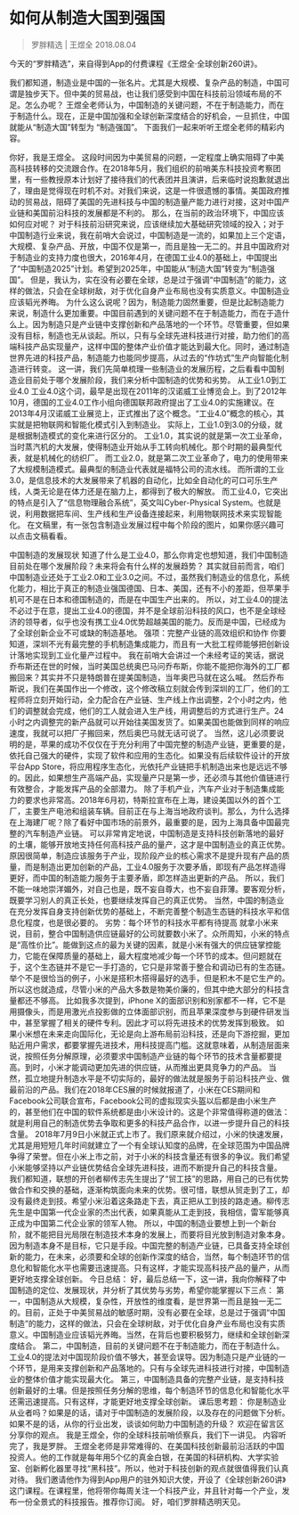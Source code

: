 # 如何从制造大国到强国

> 罗胖精选 | 王煜全 2018.08.04

今天的“罗胖精选”，来自得到App的付费课程《王煜全·全球创新260讲》。

我们都知道，制造业是中国的一张名片。尤其是大规模、复杂产品的制造，中国可谓是独步天下。但中美的贸易战，也让我们感受到中国在科技前沿领域布局的不足。怎么办呢？
王煜全老师认为，中国制造的关键问题，不在于制造能力，而在于制造什么。现在，正是中国加强和全球创新深度结合的好机会，一旦抓住，中国就能从“制造大国”转型为 “制造强国”。
下面我们一起来听听王煜全老师的精彩内容。

你好，我是王煜全。
这段时间因为中美贸易的问题，一定程度上确实阻碍了中美高科技转移的交流跟合作。在2018年5月，我们组织的前哨美东科技投资考察团里，有一些教授原本计划好了接待我们的代表团并且演讲，后来临时说抱歉就退出了，理由是觉得现在时机不对。对我们来说，这是一件很遗憾的事情。美国政府推动的贸易战，阻碍了美国的先进科技与中国的制造量产能力进行对接，这对中国产业链和美国前沿科技的发展都是不利的。
那么，在当前的政治环境下，中国应该如何应对呢？
对于科技前沿研究来说，应该继续加大基础研究领域的投入；对于中国制造行业来说，我在前哨大会说过，中国制造是一流的，如果加上三个定语，大规模、复杂产品、开放，中国不仅是第一，而且是独一无二的。并且中国政府对于制造业的支持力度也很大，2016年4月，在德国工业4.0的基础上，中国提出了“中国制造2025”计划。希望到2025年，中国能从“制造大国”转变为“制造强国”。
但是，我认为，实在没有必要在全球，总是过于强调“中国制造”的能力，这样的做法，只会在全球树敌，对于优化自身产业布局也没有实质意义。中国制造业应该韬光养晦。
为什么这么说呢？因为，制造能力固然重要，但是比起制造能力来说，制造什么更加重要。中国目前遇到的关键问题不在于制造能力，而在于造什么上。因为制造只是产业链中支撑创新和产品落地的一个环节。尽管重要，但如果没有目标，制造也无从谈起。所以，只有与全球先进科技进行对接，助力他们的高端科技产品实现量产，这样中国的整体产业价值才能达到最大化。同时，通过制造世界先进的科技产品，制造能力也能同步提高，从过去的“作坊式”生产向智能化制造进行转变。
这一讲，我们先简单梳理一些制造业的发展历程，之后看看中国制造业目前处于哪个发展阶段，我们来分析中国制造的优势和劣势。
从工业1.0到工业4.0
工业4.0这个词，最早是出现在2011年的汉诺威工业博览会上。到了2012年10月，德国的工业4.0工作小组向德国联邦政府提出了工业4.0的实施建议。在2013年4月汉诺威工业展览上，正式推出了这个概念。“工业4.0”概念的核心，其实就是把物联网和智能化模式引入到制造业。
实际上，工业1.0到3.0的分级，就是根据制造模式的变化来进行区分的。
工业1.0，其实说的就是第一次工业革命，当时蒸汽机的大发展，使得制造业开始从手工转向机械化。那个时期的最典型代表，就是机械化的纺织厂。
而工业2.0，就是第二次工业革命了，电力的使用带来了大规模制造模式。最典型的制造业代表就是福特公司的流水线。
而所谓的工业3.0，是信息技术的大发展带来了机器的自动化，比如全自动化的可口可乐生产线，人类无论是在体力还是在脑力上，都得到了极大的解放。
而工业4.0，它突出的特点是引入了“信息物理融合系统”，英文叫Cyber-Physical System。也就是说，利用数据把车间、生产线和生产设备连接起来，利用物联网技术来实现智能化。
在文稿里，有一张包含制造业发展过程中每个阶段的图片，如果你感兴趣可以点击文稿看看。

中国制造的发展现状
知道了什么是工业4.0，那么你肯定也想知道，我们中国制造目前处在哪个发展阶段？未来将会有什么样的发展趋势？
其实就目前而言，咱们中国制造业还处于工业2.0和工业3.0之间。不过，虽然我们制造业的信息化，系统化能力，相比于真正的制造业强国德国、日本、美国，还有不小的差距，但苹果手机可不是在日本和德国制造的，而是在中国生产出来的。
所以，对工业4.0的提法不必过于在意，提出工业4.0的德国，并不是全球前沿科技的风口，也不是全球经济的领导者，似乎也没有携工业4.0优势超越美国的能力。反而是中国，已经成为了全球创新企业不可或缺的制造基地。
强项：完整产业链的高效组织和协作
你要知道，深圳不光有最完整的手机制造集成能力，而且有一大批工程师能够把创新设计落地实现到工业化量产过程中。
我在前哨大会讲过一个未经考证的笑话，据说乔布斯还在世的时候，当时美国总统奥巴马问乔布斯，你能不能把你海外的工厂都搬回来？其实并不只是特朗普在提美国制造，当年奥巴马就在这么喊。
然后乔布斯说，我们在美国作出一个修改，这个修改稿立刻就会传到深圳的工厂，他们的工程师将立刻开始行动，全力配合在产业链、生产线上作出调整，2个小时之内，他们的调整就会完成，他们的工人就会进入生产线，用调整后的方式进行生产。24小时之内调整完的新产品就可以开始往美国发货了。如果美国也能做到同样的响应速度，我就可以把厂子搬回来，然后奥巴马就无话可说了。
当然，这儿必须要说明的是，苹果的成功不仅仅在于充分利用了中国完整的制造产业链，更重要的是，依托自己强大的硬件，实现了软件和应用的生态化。如果没有后续软件设计的开放平台App Store，将应用程序生态化，光依托产业链把手机制造出来也是远远不够的。因此，如果想生产高端产品，实现量产只是第一步，还必须与其他价值链进行有效整合，才能发挥产品的全部潜力。
除了手机产业，汽车产业对于制造集成能力的要求也非常高。2018年6月初，特斯拉宣布在上海，建设美国以外的首个工厂，主要生产电池和组装车辆。目前正在与上海当地政府谈判。那么，为什么选择在上海建厂呢？除了看好中国市场的前景外，最重要的是，因为上海具备中国最完整的汽车制造产业链。
可以非常肯定地说，中国制造是支持科技创新落地的最好的土壤，能够开放地支持任何高科技产品的量产，这才是中国制造业的真正优势。
原因很简单，制造应该服务于产业，现阶段产业的核心需求不是提升现有产品的质量，而是制造出更加创新的产品，工业4.0服务于次要矛盾，即现有产品怎样造得更好，而中国的制造能力服务于主要矛盾，即怎样造出更新的产品。
所以，我们不能一味地崇洋媚外，对自己也是，既不妄自尊大，也不妄自菲薄。要客观分析，既要学习别人的真正长处，也要继续发挥自己的真正优势。
当然，中国的制造业在充分发挥自身支持创新优势的基础上，不断完善整个制造生态链的科技水平和信息化程度，也是很必要的。
劣势：每个环节的科技水平都有待提高
就拿小米来说，目前，整合中国制造供应链最好的公司就要数小米了。众所周知，小米的特点是“高性价比”。能做到这点的最为关键的因素，就是小米有强大的供应链掌控能力，它能在保障质量的基础上，最大程度地减少每一个环节的成本。但问题就在于，这个生态链并不是它一手打造的，它只是非常善于整合和调动已有的生态链。举个不是很恰当的例子，小米是搭积木搭得最好的选手，但是积木不是它生产的。
所以这也就造成，尽管小米的产品大多数是物美价廉的，但其中绝大部分的科技含量都还不够高。
比如我多次提到，iPhone X的面部识别和别家都不一样，它不是用摄像头，而是用激光点投影做的立体面部识别，而且苹果深度参与到硬件研发当中，甚至掌握了相关的硬件专利。因此才可以将先进技术的优势发挥到极致。
如果小米想在未来走向国际化，无论是向上游布局前沿科技，还是向下游挖掘，更加贴近用户需求，都要掌握先进技术，用科技提高门槛。这就意味着，从制造层面来说，按照任务分解原理，必须要求中国制造产业链的每个环节的技术含量都要提高。到时，小米才能调动更加先进的供应链，从而推出更具竞争力的产品。
当然，孤立地提升制造水平是不切实际的，最好的做法就是服务于前沿科技产业、做最前沿的产品。我们在2018年CES展的时候就报道了，小米在CES期间和Facebook公司联合宣布，Facebook公司的虚拟现实头盔以后都是由小米生产的，甚至他们在中国的软件系统都是由小米设计的。这是个非常值得称道的做法：就是利用自己的制造优势去争取和更多的科技产品合作，以进一步提升自己的科技含量。
2018年7月9日小米就正式上市了。我们原来就介绍过，小米的快速发展，尤其是用短短几年时间就建立了一个有全球认知度的品牌，在全球范围为中国品牌争得了荣誉。但在小米上市之前，对于小米的科技含量还有很多的争议。我们希望小米能够坚持以产业链优势结合全球先进科技，进而不断提升自己的科技含量。
我们都知道，联想的开创者柳传志先生提出了“贸工技”的思路，用自己的已有优势做合作和交换的基础，逐渐构筑面向未来的优势。很可惜，联想从贸走到了工，却没有最终走到技。希望小米沿着这条路走下去，真正把从工到技的路走通。柳传志先生是中国第一代企业家的杰出代表，如果真能从工走到技，我相信，雷军能够真正成为中国第二代企业家的领军人物。
所以，中国的制造业要想上到一个新台阶，就不能把目光局限在制造技术本身的发展上，而要将目光放到制造对象本身。因为制造本身不是目标，它只是手段。中国完整的制造产业链，已具备支持全球创新的能力，在未来，必须要和全球的创新作深度的结合，当然，每个制造环节的信息化和智能化水平也需要迅速提高。只有这样，才能实现高科技产品的量产，从而更好地支撑全球创新。
今日总结：
好，最后总结一下，这一讲，我向你解释了中国制造的定位、发展现状，并分析了其优势与劣势，希望你能掌握以下三点：
第一，中国制造从大规模，复杂性，开放性的维度看，是世界第一而且是独一无二的。目前，正处于中美贸易战的敏感时期，没有必要在全球，总是过于强调“中国制造”的能力，这样的做法，只会在全球树敌，对于优化自身产业布局也没有实质意义。中国制造业应该韬光养晦。当然，在背后也要积极努力，继续和全球创新深度结合。
第二，中国制造，目前的关键问题不在于制造能力，而在于制造什么。工业4.0的提法对中国现阶段价值不够大，甚至会误导。因为制造只是产业链的一个环节，是用来支撑创新和产品落地的。只有与全球先进科技进行对接，中国制造业的整体价值才能实现最大化。
第三，中国制造具备的完整产业链，是支持科技创新最好的土壤。但是按照任务分解的思维，每个制造环节的信息化和智能化水平还需迅速提高。只有这样，才能更好地支撑全球创新。
课后思考题：
你是制造业从业者吗？如果是的话，请对于中国制造的发展阶段，以及存在的问题做下分析。如果不是的话，从你的行业出发，谈谈如何助力中国制造的升级？
欢迎在留言区分享你的观点。
我是王煜全，你的全球科技前哨侦察兵，我们下一讲见。
内容听完了，我是罗胖。
王煜全老师是非常难得的、在美国科技创新最前沿活跃的中国投资人。他的工作就是每年用5个亿的真金白银，在美国的科研机构、大学实验室、创新孵化器里寻找“黑科技”。所以，他对于科技创新的观点就很值得我们认真对待。
我们邀请他作为得到App用户的驻外知识大使，开设了《全球创新260讲》这门课程。在课程里，他将带你每周关注一个科技产业，并且针对每一个产业，发布一份全景式的科技报告。推荐你订阅。
好，咱们罗胖精选明天见。



